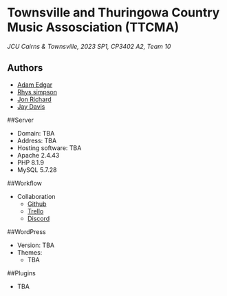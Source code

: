 # Townsville and Thuringowa Country Music Assosciation (TTCMA)
*JCU Cairns & Townsville, 2023 SP1, CP3402 A2, Team 10*

## Authors
 - [Adam Edgar](https://github.com/AdsyEdge)
 - [Rhys simpson](https://github.com/rhys-simpson)
 - [Jon Richard](https://github.com/Jon-Dionson)
 - [Jay Davis](https://github.com/Jay-Davis-191)

##Server
 - Domain: TBA
 - Address: TBA
 - Hosting software: TBA
 - Apache 2.4.43
 - PHP 8.1.9
 - MySQL 5.7.28

##Workflow
 - Collaboration
   - [Github](https://github.com/cp3402-students/project-team-07)
   - [Trello](https://trello.com/b/cWmwdbRf/cms-team-7-web-project-dev-template)
   - [Discord](https://discord.gg/yD2JnmrXQa)

##WordPress
 - Version: TBA
 - Themes:
   - TBA

##Plugins
 - TBA

